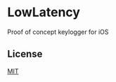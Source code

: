 # LowLatency
Proof of concept keylogger for iOS

## License
[MIT](https://github.com/Traurige/LowLatency/blob/main/LICENSE)
